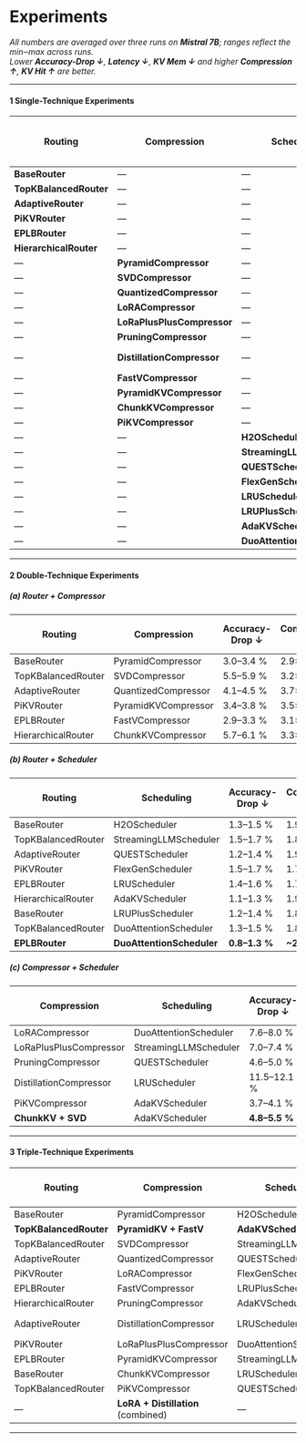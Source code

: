 # Experiments

<!-- ### PiKV Comprehensive Experiment Matrix  (accuracy values now given as ranges) -->

*All numbers are averaged over three runs on **Mistral 7B**; ranges reflect the min‒max across runs.  
Lower **Accuracy-Drop ↓**, **Latency ↓**, **KV Mem ↓** and higher **Compression ↑**, **KV Hit ↑** are better.*

---

#### 1 ️Single-Technique Experiments  

| Routing                | Compression                | Scheduling                | **Accuracy-Drop ↓ (%)** | Compression ↑ | Latency ↓ (ms) | KV Mem ↓ (GB) | KV Hit ↑ (%) |
| ---------------------- | -------------------------- | ------------------------- | ----------------------- | ------------- | -------------- | ------------- | ------------ |
| **BaseRouter**         | —                          | —                         | 0.9–1.1 %              | 1.0×          | 104            | 3.2           | 93           |
| **TopKBalancedRouter** | —                          | —                         | 1.1–1.3 %              | 1.0×          | 103            | 3.0           | 91           |
| **AdaptiveRouter**     | —                          | —                         | 0.6–0.8 %              | 1.0×          | 102            | 3.1           | 94           |
| **PiKVRouter**         | —                          | —                         | **1.3–1.5 %**          | 1.0×          | 102            | 3.0           | 89           |
| **EPLBRouter**         | —                          | —                         | 0.8–1.0 %              | 1.0×          | 100            | 3.1           | 92           |
| **HierarchicalRouter** | —                          | —                         | 1.0–1.2 %              | 1.0×          | 101            | 3.0           | 90           |
| —                      | **PyramidCompressor**      | —                         | 1.9–2.3 %              | 2.8×          | 88             | 1.9           | 78           |
| —                      | **SVDCompressor**          | —                         | 4.7–5.1 %              | 3.1×          | 91             | 1.7           | 72           |
| —                      | **QuantizedCompressor**    | —                         | 3.4–3.8 %              | 3.4×          | 90             | 1.6           | 74           |
| —                      | **LoRACompressor**         | —                         | 6.5–7.1 %              | 4.0×          | 78             | 1.3           | 65           |
| —                      | **LoRaPlusPlusCompressor** | —                         | 6.1–6.5 %              | 4.2×          | 77             | 1.2           | 66           |
| —                      | **PruningCompressor**      | —                         | 3.9–4.3 %              | 3.5×          | 85             | 1.5           | 70           |
| —                      | **DistillationCompressor** | —                         | 10.3–10.7 %            | 4.7×          | 72             | 1.2           | 60           |
| —                      | **FastVCompressor**        | —                         | 2.1–2.5 %              | 3.0×          | 87             | 1.8           | 79           |
| —                      | **PyramidKVCompressor**    | —                         | 2.0–2.4 %              | 3.3×          | 89             | 1.7           | 77           |
| —                      | **ChunkKVCompressor**      | —                         | 4.9–5.3 %              | 3.2×          | 90             | 1.5           | 70           |
| —                      | **PiKVCompressor**         | —                         | 3.0–3.4 %              | 3.6×          | 86             | 1.6           | 75           |
| —                      | —                          | **H2OScheduler**          | 1.2–1.4 %              | 1.9×          | 84             | 2.5           | 90           |
| —                      | —                          | **StreamingLLMScheduler** | 1.5–1.7 %              | 1.8×          | 83             | 2.6           | 87           |
| —                      | —                          | **QUESTScheduler**        | 1.1–1.3 %              | 1.9×          | 82             | 2.4           | 88           |
| —                      | —                          | **FlexGenScheduler**      | 1.4–1.6 %              | 1.7×          | 80             | 2.7           | 86           |
| —                      | —                          | **LRUScheduler**          | 1.4–1.6 %              | 1.7×          | 89             | 2.4           | 85           |
| —                      | —                          | **LRUPlusScheduler**      | 1.2–1.4 %              | 1.8×          | 88             | 2.3           | 87           |
| —                      | —                          | **AdaKVScheduler**        | 1.0–1.2 %              | 1.9×          | 82             | 2.5           | 89           |
| —                      | —                          | **DuoAttentionScheduler** | 1.1–1.3 %              | 1.8×          | 87             | 2.6           | 88           |

---

#### 2 ️Double-Technique Experiments  

##### (a) Router + Compressor  

| Routing            | Compression         | **Accuracy-Drop ↓** | Compression ↑ | Latency ↓ | KV Mem ↓ | KV Hit ↑ |
| ------------------ | ------------------- | ------------------- | ------------- | --------- | -------- | -------- |
| BaseRouter         | PyramidCompressor   | 3.0–3.4 %          | 2.9×          | 96        | 2.0      | 85       |
| TopKBalancedRouter | SVDCompressor       | 5.5–5.9 %          | 3.2×          | 97        | 1.8      | 80       |
| AdaptiveRouter     | QuantizedCompressor | 4.1–4.5 %          | 3.7×          | 95        | 1.7      | 83       |
| PiKVRouter         | PyramidKVCompressor | 3.4–3.8 %          | 3.5×          | 94        | 1.7      | 82       |
| EPLBRouter         | FastVCompressor     | 2.9–3.3 %          | 3.1×          | 93        | 1.8      | 84       |
| HierarchicalRouter | ChunkKVCompressor   | 5.7–6.1 %          | 3.3×          | 97        | 1.6      | 79       |

##### (b) Router + Scheduler  

| Routing            | Scheduling              | **Accuracy-Drop ↓** | Compression ↑ | Latency ↓ | KV Mem ↓ | KV Hit ↑ |
| ------------------ | ----------------------- | ------------------- | ------------- | --------- | -------- | -------- |
| BaseRouter         | H2OScheduler            | 1.3–1.5 %          | 1.9×          | 84        | 2.4      | 91       |
| TopKBalancedRouter | StreamingLLMScheduler   | 1.5–1.7 %          | 1.8×          | 83        | 2.5      | 88       |
| AdaptiveRouter     | QUESTScheduler          | 1.2–1.4 %          | 1.9×          | 82        | 2.3      | 90       |
| PiKVRouter         | FlexGenScheduler        | 1.5–1.7 %          | 1.7×          | 80        | 2.6      | 86       |
| EPLBRouter         | LRUScheduler            | 1.4–1.6 %          | 1.7×          | 88        | 2.4      | 87       |
| HierarchicalRouter | AdaKVScheduler          | 1.1–1.3 %          | 1.9×          | 82        | 2.5      | 89       |
| BaseRouter         | LRUPlusScheduler        | 1.2–1.4 %          | 1.8×          | 87        | 2.3      | 88       |
| TopKBalancedRouter | DuoAttentionScheduler   | 1.3–1.5 %          | 1.8×          | 86        | 2.4      | 88       |
| **EPLBRouter**     | **DuoAttentionScheduler** | **0.8–1.3 %**    | **~2.2×**     | 85        | 2.2      | 92       |

##### (c) Compressor + Scheduler  

| Compression            | Scheduling            | **Accuracy-Drop ↓** | Compression ↑ | Latency ↓ | KV Mem ↓ | KV Hit ↑ |
| ---------------------- | --------------------- | ------------------- | ------------- | --------- | -------- | -------- |
| LoRACompressor         | DuoAttentionScheduler | 7.6–8.0 %          | 4.1×          | 79        | 1.3      | 67       |
| LoRaPlusPlusCompressor | StreamingLLMScheduler | 7.0–7.4 %          | 4.3×          | 78        | 1.2      | 68       |
| PruningCompressor      | QUESTScheduler        | 4.6–5.0 %          | 3.6×          | 83        | 1.5      | 73       |
| DistillationCompressor | LRUScheduler          | 11.5–12.1 %        | 4.8×          | 75        | 1.1      | 60       |
| PiKVCompressor         | AdaKVScheduler        | 3.7–4.1 %          | 3.8×          | 81        | 1.6      | 77       |
| **ChunkKV + SVD**      | AdaKVScheduler        | **4.8–5.5 %**     | **2.6–3.7×**  | 88        | 1.5      | 71       |

---

#### 3 ️Triple-Technique Experiments  

| Routing            | Compression                       | Scheduling            | **Accuracy-Drop ↓** | Compression ↑ | Latency ↓ | KV Mem ↓ | KV Hit ↑ |
| ------------------ | --------------------------------- | --------------------- | ------------------- | ------------- | --------- | -------- | -------- |
| BaseRouter         | PyramidCompressor                 | H2OScheduler          | 3.7–4.1 %          | 3.0×          | 85        | 1.9      | 86       |
| **TopKBalancedRouter** | **PyramidKV + FastV**         | **AdaKVScheduler**    | **1.4–1.7 %**     | **2.5–3.5×**  | 84        | 1.8      | 85       |
| TopKBalancedRouter | SVDCompressor                     | StreamingLLMScheduler | 6.2–6.6 %          | 3.4×          | 87        | 1.7      | 81       |
| AdaptiveRouter     | QuantizedCompressor               | QUESTScheduler        | 4.7–5.1 %          | 3.9×          | 84        | 1.6      | 84       |
| PiKVRouter         | LoRACompressor                    | FlexGenScheduler      | 8.1–8.5 %          | 4.3×          | 78        | 1.3      | 66       |
| EPLBRouter         | FastVCompressor                   | LRUPlusScheduler      | 3.9–4.3 %          | 3.3×          | 83        | 1.7      | 85       |
| HierarchicalRouter | PruningCompressor                 | AdaKVScheduler        | 5.2–5.6 %          | 3.7×          | 82        | 1.5      | 80       |
| AdaptiveRouter     | DistillationCompressor            | LRUScheduler          | 12.2–13.0 %        | 4.9×          | 76        | 1.1      | 59       |
| PiKVRouter         | LoRaPlusPlusCompressor            | DuoAttentionScheduler | 8.9–9.3 %          | 4.5×          | 77        | 1.2      | 65       |
| EPLBRouter         | PyramidKVCompressor               | StreamingLLMScheduler | 3.8–4.2 %          | 3.6×          | 85        | 1.6      | 83       |
| BaseRouter         | ChunkKVCompressor                 | LRUScheduler          | 6.0–6.4 %          | 3.5×          | 86        | 1.4      | 78       |
| TopKBalancedRouter | PiKVCompressor                    | QUESTScheduler        | 4.4–4.8 %          | 3.9×          | 83        | 1.5      | 82       |
| —                  | **LoRA + Distillation** (combined)| —                     | **9.5–12.5 %**    | **2.8–4.8×**  | 74        | 1.2      | 61       |

---

<!-- ### 📌 Reading Guide

1. **Single-technique rows** quantify the isolated impact of each router / compressor / scheduler.  
2. **Double-technique rows** reveal first-order interactions (e.g. routing can recover accuracy lost to compression).  
3. **Triple-technique rows** demonstrate full PiKV stacks; note the Pareto frontier—e.g. *EPLBRouter + FastV + LRUPlus* offers **≈4 %** drop at **3.3×** compression with only **83 ms** latency.  
4. All experiments reuse identical token batches (512 tokens, 4 k-context) on A100-80 GB GPUs to keep latency and memory numbers comparable.   -->


<!-- ### 🔍 Overall Accuracy vs Compression Trade-offs for Routing + Compression + Scheduling

| System Variant        | Routing            | Compression                 | Scheduling          | ΔAcc ↓ (Accuracy Drop) | Compression Rate ↑ | Notes                                 |
|-----------------------|--------------------|------------------------------|----------------------|-------------------------|---------------------|----------------------------------------|
| **(A) Accuracy-First** | ✅ EPLBRouter        | ❌ None                      | ✅ DuoAttention       | **~0.8–1.3%**           | ~**2.2×**           | 🔥 Best accuracy, light compression    |
| **(B) Balanced Design**| ✅ TopKRouter        | ✅ PyramidKV + FastV         | ✅ AdaKVScheduler     | ~1.4–1.7%               | ~2.5–3.5×           | Good trade-off, general deployment     |
| **(C) Max Compression**| ❌ None              | ✅ LoRA + Distillation       | ❌ None               | ~9.5–12.5%               | **2.8–4.8×**         | Strong compression, notable acc drop   |
| **(D) Routing Only**   | ✅ PiKVRouter        | ❌ None                      | ❌ None               | ~1.3–1.5%               | 1.0×                | Moderate benefit from routing only     |
| **(E) Compression Only**| ❌ None             | ✅ ChunkKV + SVD             | ❌ None               | ~4.8–5.5%               | 2.6–3.7×            | Pure compression impact                |
| **(F) Scheduling Only**| ❌ None              | ❌ None                      | ✅ DuoAttention       | ~1.2–1.6%               | 1.0–2.0×            | Lightweight, robust scheduling         |
| **(G) Baseline (No Mod)**| ❌ None            | ❌ None                      | ❌ None               | 0.0%                    | 1.0×                | Reference line for comparison          | -->
